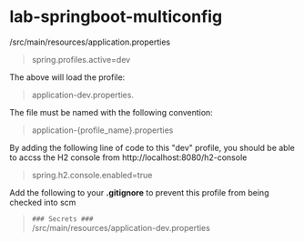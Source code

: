 # lab-springboot-multiconfig

/src/main/resources/application.properties

> spring.profiles.active=dev

The above will load the profile: 

> application-dev.properties.

The file must be named with the following convention:

> application-{profile_name}.properties

By adding the following line of code to this "dev" profile, you should be able to accss the H2 console from http://localhost:8080/h2-console

> spring.h2.console.enabled=true

Add the following to your **.gitignore** to prevent this profile from being checked into scm

> `### Secrets ###`<br>
> /src/main/resources/application-dev.properties